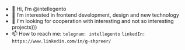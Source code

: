 - 👋 Hi, I’m @intellegento
- 👀 I’m interested in frontend development, design and new technology
- 💞️ I'm looking for cooperation with interesting and not so interesting projects)))
- 📫 How to reach me:
```telegram: intellegento```
```linkedIn: https://www.linkedin.com/in/g-shpreer/```


